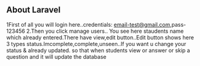 
## About Laravel

1First of all you will login here..credentials: email-test@gmail.com,pass-123456
2.Then you click manage users.. You see here staudents name which already entered.There have view,edit button..Edit button shows here 3 types status.Imcomplete,complete,unseen..If you want u change your status & already updated. so that when students view or answer or skip a question and it will update the database
